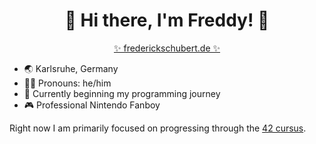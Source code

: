 <h1 align="center">
  👋  Hi there, I'm Freddy! 👋
</h1>
<div align="center">
  <a href="https://frederickschubert.de">✨ frederickschubert.de ✨</a>
</div>

- 🌏 Karlsruhe, Germany
- 👨‍💻 Pronouns: he/him
- 🚀 Currently beginning my programming journey
- 🎮 Professional Nintendo Fanboy

Right now I am primarily focused on progressing through the <a href="https://github.com/FreddyMSchubert/42_cursus">42 cursus</a>.
